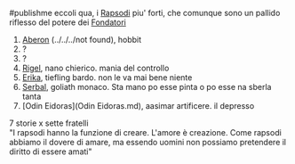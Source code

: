 #publishme 
eccoli qua, i [Rapsodi](Rapsodi.md) piu' forti, che comunque sono un pallido riflesso del potere dei [Fondatori](../bigshots/Fondatori.md)

1. [Aberon](Aberon.md) (../../../not found), hobbit
2. ?
3. ?
4. [Rigel](Rigel.md), nano chierico. mania del controllo  
5. [Erika](Erika.md), tiefling bardo. non le va mai bene niente 
6. [Serbal](Serbal.md), goliath monaco. Sta mano po esse pinta o po esse na sberla tanta
7. [Odin Eidoras](Odin Eidoras.md), aasimar artificere. il depresso 

  
7 storie x sette fratelli  
"I rapsodi hanno la funzione di creare. L'amore è creazione. Come rapsodi abbiamo il dovere di amare, ma essendo uomini non possiamo pretendere il diritto di essere amati"  
